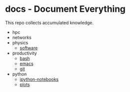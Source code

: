 # docs - Document Everything

This repo collects accumulated knowledge.

- hpc
- networks
- physics
	- [software](./physics/software.md)
- productivity
	- [bash](./productivity/bash.md)
	- [emacs](./productivity/emacs.md)
	- [git](./productivity/git.md)
- python
	- [ipython-notebooks](./python/ipython-notebooks.md)
	- [plots](./python/plots.md)


